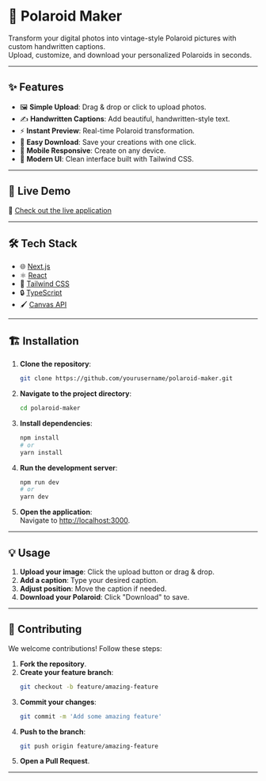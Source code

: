 # 📸 **Polaroid Maker**
Transform your digital photos into vintage-style Polaroid pictures with custom handwritten captions.  
Upload, customize, and download your personalized Polaroids in seconds.

---

## ✨ **Features**
- 🖼️ **Simple Upload**: Drag & drop or click to upload photos.  
- ✍️ **Handwritten Captions**: Add beautiful, handwritten-style text.  
- ⚡ **Instant Preview**: Real-time Polaroid transformation.  
- 💾 **Easy Download**: Save your creations with one click.  
- 📱 **Mobile Responsive**: Create on any device.  
- 🎨 **Modern UI**: Clean interface built with Tailwind CSS.

---

## 🚀 **Live Demo**
🔗 [Check out the live application](https://polaroidpix.vercel.app/)

---

## 🛠️ **Tech Stack**
- 🌐 [Next.js](https://nextjs.org/)  
- ⚛️ [React](https://reactjs.org/)  
- 🎨 [Tailwind CSS](https://tailwindcss.com/)  
- 🔒 [TypeScript](https://www.typescriptlang.org/)  
- 🖌️ [Canvas API](https://developer.mozilla.org/en-US/docs/Web/API/Canvas_API)  

---

## 🏗️ **Installation**
1. **Clone the repository**:  
   ```bash
   git clone https://github.com/yourusername/polaroid-maker.git
   ```
2. **Navigate to the project directory**:  
   ```bash
   cd polaroid-maker
   ```
3. **Install dependencies**:  
   ```bash
   npm install
   # or
   yarn install
   ```
4. **Run the development server**:  
   ```bash
   npm run dev
   # or
   yarn dev
   ```
5. **Open the application**:  
   Navigate to [http://localhost:3000](http://localhost:3000).

---

## 💡 **Usage**
1. **Upload your image**: Click the upload button or drag & drop.  
2. **Add a caption**: Type your desired caption.  
3. **Adjust position**: Move the caption if needed.  
4. **Download your Polaroid**: Click "Download" to save.

---

## 🤝 **Contributing**
We welcome contributions! Follow these steps:
1. **Fork the repository**.  
2. **Create your feature branch**:  
   ```bash
   git checkout -b feature/amazing-feature
   ```
3. **Commit your changes**:  
   ```bash
   git commit -m 'Add some amazing feature'
   ```
4. **Push to the branch**:  
   ```bash
   git push origin feature/amazing-feature
   ```
5. **Open a Pull Request**.

---

